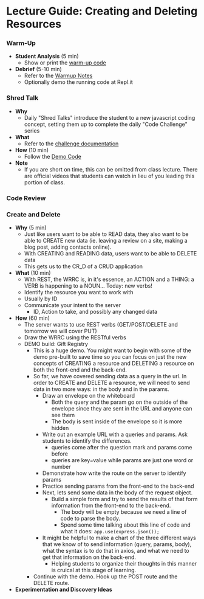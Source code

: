 # Lecture Guide: Creating and Deleting Resources

### Warm-Up

- **Student Analysis** (5 min)
  - Show or print the [warm-up code](../warm-up/warm-up.md)
- **Debrief** (5-10 min)
  - Refer to the [Warmup Notes](../warm-up/NOTES.md)
  - Optionally demo the running code at Repl.it

### Shred Talk

- **Why**
  - Daily "Shred Talks" introduce the student to a new javascript coding concept, setting them up to complete the daily "Code Challenge" series
- **What**
  - Refer to the [challenge documentation](../challenges/README.md)
- **How** (10 min)
  - Follow the [Demo Code](../challenges/DEMO.md)
- **Note**
  - If you are short on time, this can be omitted from class lecture. There are official videos that students can watch in lieu of you leading this portion of class.

### Code Review

### Create and Delete

- **Why** (5 min)
  - Just like users want to be able to READ data, they also want to be able to CREATE new data (ie. leaving a review on a site, making a blog post, adding contacts online).
  - With CREATING and READING data, users want to be able to DELETE data
  - This gets us to the CR_D of a CRUD application
- **What** (10 min)
  - With REST, the WRRC is, in it's essence, an ACTION and a THING: a VERB is happening to a NOUN... Today: new verbs!
  - Identify the resource you want to work with
  - Usually by ID
  - Communicate your intent to the server
    - ID, Action to take, and possibly any changed data
- **How** (60 min)
  - The server wants to use REST verbs (GET/POST/DELETE and tomorrow we will cover PUT)
  - Draw the WRRC using the RESTful verbs
  - DEMO build: Gift Registry
    - This is a huge demo. You might want to begin with some of the demo pre-built to save time so you can focus on just the new concepts of CREATING a resource and DELETING a resource on both the front-end and the back-end. 
    - So far, we have covered sending data as a query in the url. In order to CREATE and DELETE a resource, we will need to send data in two more ways: in the body and in the params.
      - Draw an envelope on the whiteboard
        - Both the query and the param go on the outside of the envelope since they are sent in the URL and anyone can see them
        - The body is sent inside of the envelope so it is more hidden
      - Write out an example URL with a queries and params. Ask students to identify the differences. 
        - queries come after the question mark and params come before
        - queries are key=value while params are just one word or number
      - Demonstrate how write the route on the server to identify params
      - Practice sending params from the front-end to the back-end
      - Next, lets send some data in the body of the request object. 
        - Build a simple form and try to send the results of that form information from the front-end to the back-end. 
          - The body will be empty because we need a line of code to parse the body. 
          - Spend some time talking about this line of code and what it does: 
          `app.use(express.json()); `
      - It might be helpful to make a chart of the three different ways that we know of to send information (query, params, body), what the syntax is to do that in axios, and what we need to get that information on the back-end. 
        - Helping students to organize their thoughts in this manner is cruical at this stage of learning.
    - Continue with the demo. Hook up the POST route and the DELETE route.
- **Experimentation and Discovery Ideas**
